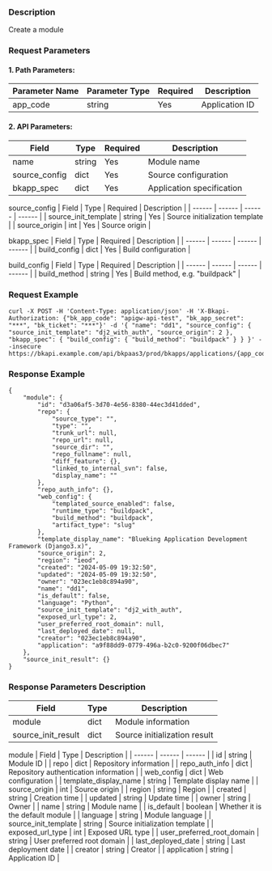 ### Description
Create a module

### Request Parameters

#### 1. Path Parameters:

|   Parameter Name   |    Parameter Type  |  Required  |     Description     |
| ------------ | ------------ | ------ | ---------------- |
| app_code   | string | Yes | Application ID |

#### 2. API Parameters:

| Field |   Type |  Required | Description |
| ------ | ------ | ------ | ------ |
| name | string | Yes | Module name |
| source_config | dict | Yes | Source configuration |
| bkapp_spec | dict | Yes | Application specification |

source_config
| Field |   Type |  Required | Description |
| ------ | ------ | ------ | ------ |
| source_init_template | string | Yes | Source initialization template |
| source_origin | int | Yes | Source origin |

bkapp_spec
| Field |   Type |  Required | Description |
| ------ | ------ | ------ | ------ |
| build_config | dict | Yes | Build configuration |

build_config
| Field |   Type |  Required | Description |
| ------ | ------ | ------ | ------ |
| build_method | string | Yes | Build method, e.g. "buildpack" |

### Request Example
```
curl -X POST -H 'Content-Type: application/json' -H 'X-Bkapi-Authorization: {"bk_app_code": "apigw-api-test", "bk_app_secret": "***", "bk_ticket": "***"}' -d '{ "name": "dd1", "source_config": { "source_init_template": "dj2_with_auth", "source_origin": 2 }, "bkapp_spec": { "build_config": { "build_method": "buildpack" } } }' --insecure https://bkapi.example.com/api/bkpaas3/prod/bkapps/applications/{app_code}/modules/
```

### Response Example
```
{
    "module": {
        "id": "d3a06af5-3d70-4e56-8380-44ec3d41dded",
        "repo": {
            "source_type": "",
            "type": "",
            "trunk_url": null,
            "repo_url": null,
            "source_dir": "",
            "repo_fullname": null,
            "diff_feature": {},
            "linked_to_internal_svn": false,
            "display_name": ""
        },
        "repo_auth_info": {},
        "web_config": {
            "templated_source_enabled": false,
            "runtime_type": "buildpack",
            "build_method": "buildpack",
            "artifact_type": "slug"
        },
        "template_display_name": "Blueking Application Development Framework (Django3.x)",
        "source_origin": 2,
        "region": "ieod",
        "created": "2024-05-09 19:32:50",
        "updated": "2024-05-09 19:32:50",
        "owner": "023ec1eb8c894a90",
        "name": "dd1",
        "is_default": false,
        "language": "Python",
        "source_init_template": "dj2_with_auth",
        "exposed_url_type": 2,
        "user_preferred_root_domain": null,
        "last_deployed_date": null,
        "creator": "023ec1eb8c894a90",
        "application": "a9f88dd9-0779-496a-b2c0-9200f06dbec7"
    },
    "source_init_result": {}
}
```

### Response Parameters Description

| Field |   Type | Description |
| ------ | ------ | ------ |
| module | dict | Module information |
| source_init_result | dict | Source initialization result |

module
| Field |   Type | Description |
| ------ | ------ | ------ |
| id | string | Module ID |
| repo | dict | Repository information |
| repo_auth_info | dict | Repository authentication information |
| web_config | dict | Web configuration |
| template_display_name | string | Template display name |
| source_origin | int | Source origin |
| region | string | Region |
| created | string | Creation time |
| updated | string | Update time |
| owner | string | Owner |
| name | string | Module name |
| is_default | boolean | Whether it is the default module |
| language | string | Module language |
| source_init_template | string | Source initialization template |
| exposed_url_type | int | Exposed URL type |
| user_preferred_root_domain | string | User preferred root domain |
| last_deployed_date | string | Last deployment date |
| creator | string | Creator |
| application | string | Application ID |